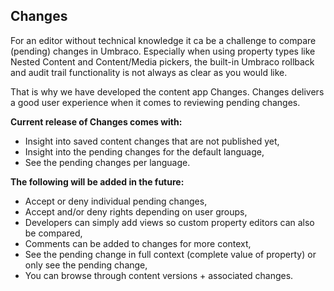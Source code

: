 
## Changes
For an editor without technical knowledge it ca be a challenge to compare (pending) changes in Umbraco. Especially when using property types like Nested Content and Content/Media pickers, the built-in Umbraco rollback and audit trail functionality is not always as clear as you would like.

That is why we have developed the content app Changes. Changes delivers a good user experience when it comes to reviewing pending changes.

**Current release of Changes comes with:**

 - Insight into saved content changes that are not published yet,
 - Insight into the pending changes for the default language,
 - See the pending changes per language.

**The following will be added in the future:**

 - Accept or deny individual pending changes,
 - Accept and/or deny rights depending on user groups,
 - Developers can simply add views so custom property editors can also be compared,
 - Comments can be added to changes for more context,
 - See the pending change in full context (complete value of property) or only see the pending change,
 - You can browse through content versions + associated changes.
